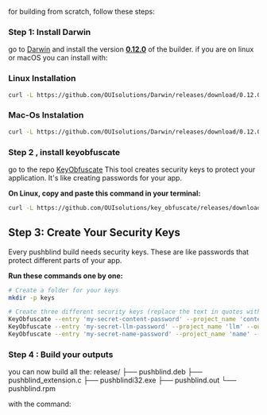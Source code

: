 for building from scratch, follow these steps:

### Step 1: Install Darwin 

go to [Darwin](https://github.com/OUIsolutions/Darwin) and install the version [**0.12.0**](https://github.com/OUIsolutions/Darwin/releases/tag/0.12.0) of the builder.
if you are on linux or macOS you can install with: 

### Linux Installation 
```bash
curl -L https://github.com/OUIsolutions/Darwin/releases/download/0.12.0/darwin_linux_bin.out -o darwin.out && chmod +x darwin.out &&   mv darwin.out /usr/local/bin/darwin 
```
### Mac-Os Instalation
```bash
curl -L https://github.com/OUIsolutions/Darwin/releases/download/0.12.0/darwin.c -o darwin.c && gcc darwin.c -o darwin.out && sudo mv darwin.out /usr/local/bin/darwin && rm darwin.c 
```

### Step 2 , install keyobfuscate
go to the repo [KeyObfuscate](https://github.com/OUIsolutions/key_obfuscate)
This tool creates security keys to protect your application. It's like creating passwords for your app.

**On Linux, copy and paste this command in your terminal:**
```bash
curl -L https://github.com/OUIsolutions/key_obfuscate/releases/download/0.0.1/KeyObfuscate.out -o KeyObfuscate && sudo chmod +x KeyObfuscate && sudo mv KeyObfuscate /bin/KeyObfuscate
```

## Step 3: Create Your Security Keys

Every pushblind build needs security keys. These are like passwords that protect different parts of your app.

**Run these commands one by one:**

```bash
# Create a folder for your keys
mkdir -p keys

# Create three different security keys (replace the text in quotes with your own passwords)
KeyObfuscate --entry 'my-secret-content-password' --project_name 'content' --output 'keys/content.h'
KeyObfuscate --entry 'my-secret-llm-password' --project_name 'llm' --output 'keys/llm.h'  
KeyObfuscate --entry 'my-secret-name-password' --project_name 'name' --output 'keys/name.h'
```


### Step 4 : Build your outputs 
you can now build all the:
release/
├── pushblind.deb
├── pushblind_extension.c
├── pushblindi32.exe
├── pushblind.out
└── pushblind.rpm

with the command:
```bash

